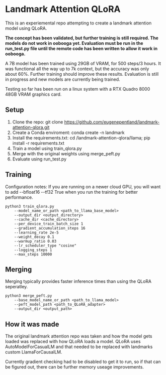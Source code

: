 # Landmark Attention QLoRA

This is an experiemental repo attempting to create a landmark attention model using QLoRA.

**The concept has been validated, but further training is still required. The models do not work in oobooga yet. Evaluation must be run in the run_test.py file until the remote code has been written to allow it work in oobooga.**

A 7B model has been trained using 29GB of VRAM, for 500 steps/3 hours. It was functional all the way up to 7k context, but the accuracy was only about 60%. Further training should improve these results. Evaluation is still in progress and new models are currently being trained.

Testing so far has been run on a linux system with a RTX Quadro 8000 48GB VRAM graphics card.

## Setup
1. Clone the repo: git clone https://github.com/eugenepentland/landmark-attention-qlora.git
2. Create a Conda enviroment: conda create -n landmark 
3. Install the requirements.txt: cd /landmark-attention-qlora/llama; pip install -r requirements.txt
4. Train a model using train_qlora.py
5. Merge with the original weights using merge_peft.py
6. Evaluate using run_test.py


## Training
Configuration notes:
If you are running on a newer cloud GPU, you will want to add --bfloat16 --tf32 True when you run the training for better performance.

```
python3 train_qlora.py  
    --model_name_or_path <path_to_llama_base_model> 
    --output_dir <output_directory> 
    --cache_dir <cache_directory> 
    --per_device_train_batch_size 1     
    --gradient_accumulation_steps 16     
    --learning_rate 2e-5     
    --weight_decay 0.1     
    --warmup_ratio 0.03     
    --lr_scheduler_type "cosine"     
    --logging_steps 1     
    --max_steps 10000 
```
## Merging
Merging typically provides faster inference times than using the QLoRA seperatley.
```
python3 merge_peft.py   
    --base_model_name_or_path <path_to_llama_model> 
    --peft_model_path <path_to_QLoRA_adapter> 
    --output_dir <output_path> 
```
## How it was made
The original landmark attention repo was taken and how the model gets loaded was replaced with how QLoRA loads a model. QLoRA uses AutoModelForCasualLM and that needed to be replaced with landmarks custom LlamaForCausalLM.

Currently gradient checking had to be disabled to get it to run, so if that can be figured out, there can be further memory useage improvements.
